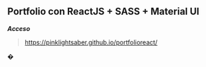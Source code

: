 ## Portfolio con ReactJS + SASS + Material UI

***Acceso***

> https://pinklightsaber.github.io/portfolioreact/

�
